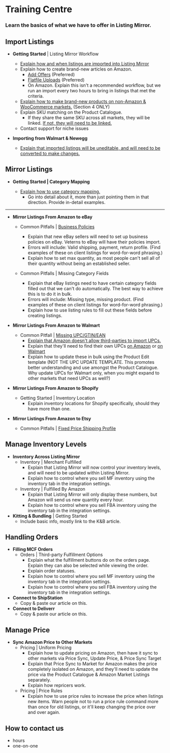 # Training Centre

### Learn the basics of what we have to offer in Listing Mirror.

## Import Listings

- **Getting Started** | Listing Mirror Workflow
    
    - [Explain how and when listings are imported into Listing Mirror](https://support.listingmirror.com/hc/en-us/articles/360021623032)
    - Explain how to create brand-new articles on Amazon.
        - [Add Offers](https://support.listingmirror.com/hc/en-us/articles/360009569331) (Preferred)
        - [Flatfile Uploads](https://support.listingmirror.com/hc/en-us/articles/360027267831) (Preferred)
        - On Amazon. Explain this isn't a recommended workflow, but we run an import every two hours to bring in listings that met the criteria.
    - [Explain how to make brand-new products on non-Amazon & WooCommerce markets.](https://support.listingmirror.com/hc/en-us/articles/360016188091) (Section 4 ONLY)
    - Explain SKU matching on the Product Catalogue.
        - If they share the same SKU across all markets, they will be linked. [If not, they will need to be linked.](https://support.listingmirror.com/hc/en-us/articles/360010041491)
    - Contact support for niche issues
- **Importing from Walmart & Newegg**
    
    - [Explain that imported listings will be uneditable, and will need to be converted to make changes.](https://support.listingmirror.com/hc/en-us/articles/360054125091)

## Mirror Listings

- **Getting Started | Category Mapping**
    
    - [Explain how to use category mapping.](https://support.listingmirror.com/hc/en-us/articles/360012837672)
        - Go into detail about it, more than just pointing them in that direction. Provide in-detail examples.

***

- **Mirror Listings From Amazon to eBay**
    
    - Common Pitfalls | [Business Policies](https://support.listingmirror.com/hc/en-us/articles/360009319552)
        
        - Explain that new eBay sellers will need to set up business policies on eBay. Veterns to eBay will have their policies import.
        - Errors will include: Valid shipping, payment, return profile. (Find examples of these on client listings for word-for-word phrasing.)
        - Explain how to set max quantity, as most people can't sell all of their quantity without being an established seller. 
    - Common Pitfalls | Missing Category Fields
        
        - Explain that eBay listings need to have certain category fields filled out that we can't do automatically. The best way to achieve this is to do it in bulk.
        - Errors will include: Missing type, missing product. (Find examples of these on client listings for word-for-word phrasing.)
        - Explain how to use listing rules to fill out these fields before creating listings. 
- **Mirror Listings From Amazon to Walmart**
    
    - Common Pitfall | [Missing UPC/GTIN/EAN](https://support.listingmirror.com/hc/en-us/articles/360009604791)
        - [Explain that Amazon doesn't allow third-parties to import UPCs.](https://support.listingmirror.com/hc/en-us/articles/360057398092)
        - Explain that they'll need to find their own UPCs [on Amazon](https://support.listingmirror.com/hc/en-us/articles/4473366849947) or [on Walmart](https://support.listingmirror.com/hc/en-us/articles/360009636071)
        - Explain how to update these in bulk using the Product Edit template (NOT THE UPC UPDATE TEMPLATE. This promotes better understanding and use amongst the Product Catalogue. Why update UPCs for Walmart only, when you might expand to other markets that need UPCs as well?)
- **Mirror Listings From Amazon to Shopify**
    
    - Getting Started | Inventory Location
        - Explain inventory locations for Shopify specifically, should they have more than one. 
- **Mirror Listings From Amazon to Etsy**
    
    - Common Pitfalls | [Fixed Price Shipping Profile](https://support.listingmirror.com/hc/en-us/articles/360009331932)

## Manage Inventory Levels

- **Inventory Across Listing Mirror**
    - Inventory | Merchant Fulfilled
        - Explain that Listing Mirror will now control your inventory levels, and will need to be updated within Listing Mirror.
        - Explain how to control where you sell MF inventory using the inventory tab in the integration settings.
    - Inventory | Fulfilled By Amazon
        - Explain that Listing Mirror will only display these numbers, but Amazon will send us new quantity every hour.
        - Explain how to control where you sell FBA inventory using the inventory tab in the integration settings.
- **Kitting & Bundling** | Getting Started 
    - Include basic info, mostly link to the K&B article. 

## Handling Orders

- **Filling MCF Orders**
    - Orders | Third-party Fulfillment Options
        - Explain what the fulfillment buttons do on the orders page. Explain they can also be selected while viewing the order.
        - Explain order statuses. 
        - Explain how to control where you sell MF inventory using the inventory tab in the integration settings.
        - Explain how to control where you sell FBA inventory using the inventory tab in the integration settings.
- **Connect to ShipStation**
    - Copy & paste our article on this.
- **Connect to Deliverr**
    - Copy & paste our article on this.

## Manage Price

- **Sync Amazon Price to Other Markets**
    - Pricing | Uniform Pricing
        - Explain how to update pricing on Amazon, then have it sync to other markets via Price Sync, Update Price, & Price Sync Target
        - Explain that Price Sync to Market for Amazon makes the price completely isolated on Amazon, and they'll need to update the price via the Product Catalogue & Amazon Market Listings separately.
        - Explain how repricers work.
    - Pricing | Price Rules
        - Explain how to use price rules to increase the price when listings new items. Warn people not to run a price rule command more than once for old listings, or it'll keep changing the price over and over again.

## How to contact us
- hours
- one-on-one